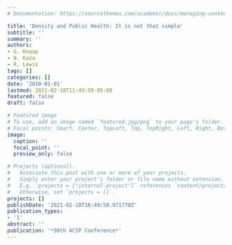 ```yaml
---
# Documentation: https://sourcethemes.com/academic/docs/managing-content/

title: 'Density and Public Health: It is not that simple'
subtitle: ''
summary: ''
authors:
- G. Knaap
- N. Kaza
- R. Lewis
tags: []
categories: []
date: '2010-01-01'
lastmod: 2021-02-18T11:49:59-05:00
featured: false
draft: false

# Featured image
# To use, add an image named `featured.jpg/png` to your page's folder.
# Focal points: Smart, Center, TopLeft, Top, TopRight, Left, Right, BottomLeft, Bottom, BottomRight.
image:
  caption: ''
  focal_point: ''
  preview_only: false

# Projects (optional).
#   Associate this post with one or more of your projects.
#   Simply enter your project's folder or file name without extension.
#   E.g. `projects = ["internal-project"]` references `content/project/deep-learning/index.md`.
#   Otherwise, set `projects = []`.
projects: []
publishDate: '2021-02-18T16:49:58.971770Z'
publication_types:
- '1'
abstract: ''
publication: '*50th ACSP Conference*'
---
```

